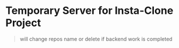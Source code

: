 # Temporary Server for Insta-Clone Project

> will change repos name or delete if backend work is completed
